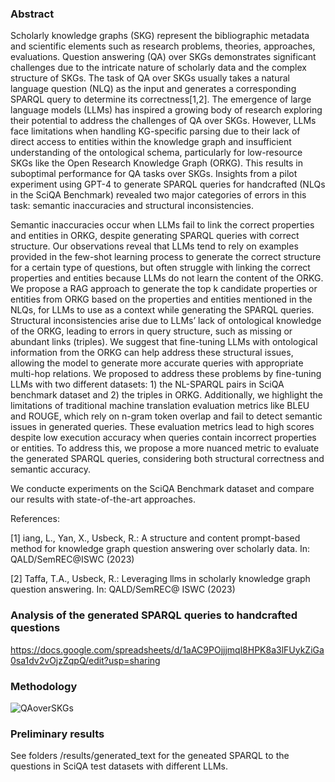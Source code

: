 ### Abstract
Scholarly knowledge graphs (SKG) represent the bibliographic metadata and scientific elements such as research problems, theories, approaches, evaluations. Question answering (QA) over SKGs demonstrates significant challenges due to the intricate nature of scholarly data and the complex structure of SKGs. The task of QA over SKGs usually takes a natural language question (NLQ) as the input and generates a corresponding SPARQL query to determine its correctness[1,2].
The emergence of large language models (LLMs) has inspired a growing body of research exploring their potential to address the challenges of QA over SKGs. However, LLMs face limitations when handling KG-specific parsing due to their lack of direct access to entities within the knowledge graph and insufficient understanding of the ontological schema, particularly for low-resource SKGs like the Open Research Knowledge Graph (ORKG). This results in suboptimal performance for QA tasks over SKGs. Insights from a pilot experiment using GPT-4 to generate SPARQL queries for handcrafted (NLQs in the SciQA Benchmark) revealed two major categories of errors in this task: semantic inaccuracies and structural inconsistencies.

Semantic inaccuracies occur when LLMs fail to link the correct properties and entities in ORKG, despite generating SPARQL queries with correct structure. Our observations reveal that LLMs tend to rely on examples provided in the few-shot learning process to generate the correct structure for a certain type of questions, but often struggle with linking the correct properties and entities because LLMs do not learn the content of the ORKG. 
We propose a RAG approach to generate the top k candidate properties or entities from ORKG based on the properties and entities mentioned in the NLQs, for LLMs to use as a context while generating the SPARQL queries.
Structural inconsistencies arise due to LLMs’ lack of ontological knowledge of the ORKG, leading to errors in query structure, such as missing or abundant links (triples). We suggest that fine-tuning LLMs with ontological information from the ORKG can help address these structural issues, allowing the model to generate more accurate queries with appropriate multi-hop relations. We proposed to address these problems by fine-tuning LLMs with two different datasets: 1) the NL-SPARQL pairs in SciQA benchmark dataset and 2) the triples in ORKG.
Additionally, we highlight the limitations of traditional machine translation evaluation metrics like BLEU and ROUGE, which rely on n-gram token overlap and fail to detect semantic issues in generated queries. These evaluation metrics lead to high scores despite low execution accuracy when queries contain incorrect properties or entities. To address this, we propose a more nuanced metric to evaluate the generated SPARQL queries, considering both structural correctness and semantic accuracy.

We conducte experiments on the SciQA Benchmark dataset and compare our results with state-of-the-art approaches.

References:

[1] iang, L., Yan, X., Usbeck, R.: A structure and content prompt-based method for knowledge graph question answering over scholarly data. In: QALD/SemREC@ISWC (2023)

[2] Taffa, T.A., Usbeck, R.: Leveraging llms in scholarly knowledge graph question answering. In: QALD/SemREC@ ISWC (2023)



### Analysis of the generated SPARQL queries to handcrafted questions
https://docs.google.com/spreadsheets/d/1aAC9POjjjmql8HPK8a3lFUykZiGa0sa1dv2vOjzZqpQ/edit?usp=sharing


### Methodology
![QAoverSKGs](https://github.com/user-attachments/assets/3ce7e851-e62a-4b70-8e9e-0002610d5ac5)



### Preliminary results
See folders /results/generated_text for the geneated SPARQL to the questions in SciQA test datasets with different LLMs.
